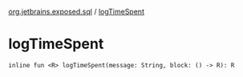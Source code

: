 [org.jetbrains.exposed.sql](index.md) / [logTimeSpent](.)

# logTimeSpent

`inline fun <R> logTimeSpent(message: String, block: () -> R): R`